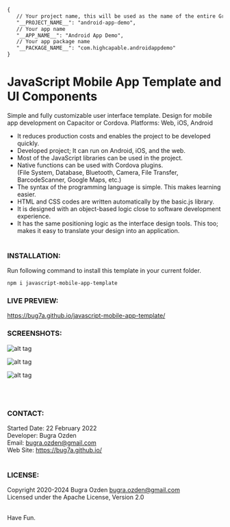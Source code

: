 

```html
{
   // Your project name, this will be used as the name of the entire Gradle project, only English is allowed
   "__PROJECT_NAME__": "android-app-demo",
   // Your app name
   "__APP_NAME__": "Android App Demo",
   // Your app package name
   "__PACKAGE_NAME__": "com.highcapable.androidappdemo"
}
```

# JavaScript Mobile App Template and UI Components
Simple and fully customizable user interface template. Design for mobile app development on Capacitor or Cordova. Platforms: Web, iOS, Android

- It reduces production costs and enables the project to be developed quickly.<br>
- Developed project; It can run on Android, iOS, and the web.<br>
- Most of the JavaScript libraries can be used in the project.<br>
- Native functions can be used with Cordova plugins.<br>(File System, Database, Bluetooth, Camera, File Transfer, BarcodeScanner, Google Maps, etc.)<br>
- The syntax of the programming language is simple. This makes learning easier.<br>
- HTML and CSS codes are written automatically by the basic.js library.<br>
- It is designed with an object-based logic close to software development experience.<br>
- It has the same positioning logic as the interface design tools. This too; makes it easy to translate your design into an application.<br><br>


### INSTALLATION:

Run following command to install this template in your current folder.

```bash
npm i javascript-mobile-app-template
```

### LIVE PREVIEW:

https://bug7a.github.io/javascript-mobile-app-template/

### SCREENSHOTS:

![alt tag](https://bug7a.github.io/javascript-mobile-app-template/mobile-app-ui-template-android-ios.png)

![alt tag](https://bug7a.github.io/javascript-mobile-app-template/mobile-app-template-android.png)

![alt tag](https://bug7a.github.io/javascript-mobile-app-template/mobile-app-template-ios.png)

<br><br>

### CONTACT:

Started Date: 22 February 2022<br>
Developer: Bugra Ozden<br>
Email: bugra.ozden@gmail.com<br>
Web Site: https://bug7a.github.io/<br><br>

### LICENSE:

Copyright 2020-2024 Bugra Ozden <bugra.ozden@gmail.com><br />
Licensed under the Apache License, Version 2.0<br /><br />

Have Fun.

